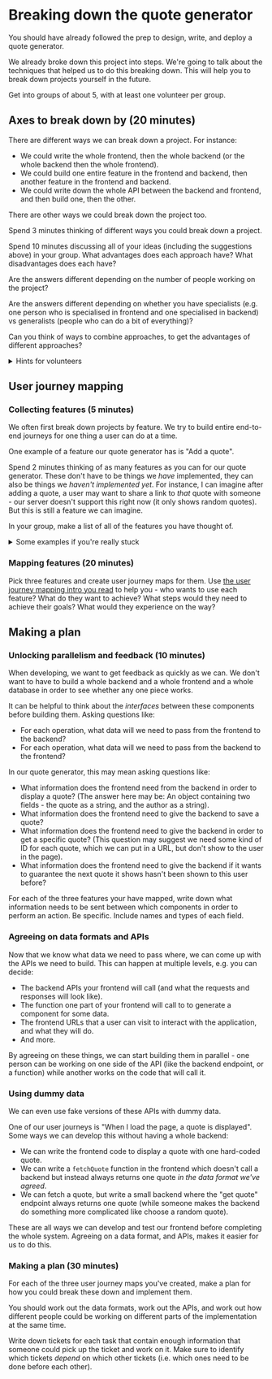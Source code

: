 # Breaking down the quote generator

You should have already followed the prep to design, write, and deploy a quote generator.

We already broke down this project into steps. We're going to talk about the techniques that helped us to do this breaking down. This will help you to break down projects yourself in the future.

Get into groups of about 5, with at least one volunteer per group.

## Axes to break down by (20 minutes)

There are different ways we can break down a project. For instance:
* We could write the whole frontend, then the whole backend (or the whole backend then the whole frontend).
* We could build one entire feature in the frontend and backend, then another feature in the frontend and backend.
* We could write down the whole API between the backend and frontend, and then build one, then the other.

There are other ways we could break down the project too.

Spend 3 minutes thinking of different ways you could break down a project.

Spend 10 minutes discussing all of your ideas (including the suggestions above) in your group. What advantages does each approach have? What disadvantages does each have?

Are the answers different depending on the number of people working on the project?

Are the answers different depending on whether you have specialists (e.g. one person who is specialised in frontend and one specialised in backend) vs generalists (people who can do a bit of everything)?

Can you think of ways to combine approaches, to get the advantages of different approaches?

<details>

<summary>Hints for volunteers</summary>

We're generally trying to get towards:
* Breaking down by feature is useful (proves out end-to-end design, provides incremental value, ...).
* Thinking about data / APIs can help us to develop components in parallel.
* We can often interact with components in isolation for testing, e.g. `curl` testing against a backend, dummy backends for testing frontends, etc.
</details>

## User journey mapping

### Collecting features (5 minutes)

We often first break down projects by feature. We try to build entire end-to-end journeys for one thing a user can do at a time.

One example of a feature our quote generator has is "Add a quote".

Spend 2 minutes thinking of as many features as you can for our quote generator. These don't have to be things we _have_ implemented, they can also be things we _haven't implemented yet_. For instance, I can imagine after adding a quote, a user may want to share a link to _that_ quote with someone - our server doesn't support this right now (it only shows random quotes). But this is still a feature we can imagine.

In your group, make a list of all of the features you have thought of.

<details>

<summary>Some examples if you're really stuck</summary>

* Displaying a quote on first load.
* Displaying new quotes on demand.
* Adding new quotes.
* Seeing the quote you just added actually got added.
* Sharing a link to a specific quote.
* Displaying a new quote that is guaranteed not to have been show before.
* Showing statistics about how often a quote has been displayed.
* Up/down-voting quotes.
* Finding quotes on similar themes.
* Listing all of the quotes by a particular person.
* Auto-grouping similar quote authors (e.g. "FDR" and "Franklin Roosevelt" are the same person).

</details>

### Mapping features (20 minutes)

Pick three features and create user journey maps for them. Use [the user journey mapping intro you read](https://www.nngroup.com/articles/journey-mapping-101/) to help you - who wants to use each feature? What do they want to achieve? What steps would they need to achieve their goals? What would they experience on the way?

## Making a plan

### Unlocking parallelism and feedback (10 minutes)

When developing, we want to get feedback as quickly as we can. We don't want to have to build a whole backend and a whole frontend and a whole database in order to see whether any one piece works.

It can be helpful to think about the _interfaces_ between these components before building them. Asking questions like:
* For each operation, what data will we need to pass from the frontend to the backend?
* For each operation, what data will we need to pass from the backend to the frontend?

In our quote generator, this may mean asking questions like:
* What information does the frontend need from the backend in order to display a quote? (The answer here may be: An object containing two fields - the quote as a string, and the author as a string).
* What information does the frontend need to give the backend to save a quote?
* What information does the frontend need to give the backend in order to get a specific quote? (This question may suggest we need some kind of ID for each quote, which we can put in a URL, but don't show to the user in the page).
* What information does the frontend need to give the backend if it wants to guarantee the next quote it shows hasn't been shown to this user before?

For each of the three features your have mapped, write down what information needs to be sent between which components in order to perform an action. Be specific. Include names and types of each field.

### Agreeing on data formats and APIs

Now that we know what data we need to pass where, we can come up with the APIs we need to build. This can happen at multiple levels, e.g. you can decide:
* The backend APIs your frontend will call (and what the requests and responses will look like).
* The function one part of your frontend will call to to generate a component for some data.
* The frontend URLs that a user can visit to interact with the application, and what they will do.
* And more.

By agreeing on these things, we can start building them in parallel - one person can be working on one side of the API (like the backend endpoint, or a function) while another works on the code that will call it.

### Using dummy data

We can even use fake versions of these APIs with dummy data.

One of our user journeys is "When I load the page, a quote is displayed". Some ways we can develop this without having a whole backend:
* We can write the frontend code to display a quote with one hard-coded quote.
* We can write a `fetchQuote` function in the frontend which doesn't call a backend but instead always returns one quote _in the data format we've agreed_.
* We can fetch a quote, but write a small backend where the "get quote" endpoint always returns one quote (while someone makes the backend do something more complicated like choose a random quote).

These are all ways we can develop and test our frontend before completing the whole system. Agreeing on a data format, and APIs, makes it easier for us to do this.

### Making a plan (30 minutes)

For each of the three user journey maps you've created, make a plan for how you could break these down and implement them.

You should work out the data formats, work out the APIs, and work out how different people could be working on different parts of the implementation at the same time.

Write down tickets for each task that contain enough information that someone could pick up the ticket and work on it. Make sure to identify which tickets _depend_ on which other tickets (i.e. which ones need to be done before each other).

